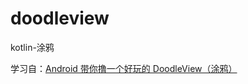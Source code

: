 # doodleview
kotlin-涂鸦

学习自：[Android 带你撸一个好玩的 DoodleView（涂鸦）](http://www.jianshu.com/p/f05f71446771)
